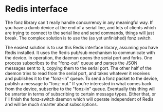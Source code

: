 Redis interface
===============

The fonz library can't really handle concurrency in any meaningful
way. If you have a dumb device at the end of a serial line, and lots of
clients which are trying to connect to the serial line and send commands,
things will just break. The complex solution is to use the (as yet
unfinished) fonz switch.

The easiest solution is to use this Redis interface library, assuming you
have Redis installed. It uses the Redis pub/sub mechanism to communicate
with the device. In operation, the daemon opens the serial port and
forks. One process subscribes to the "fonz-out" queue and parses the
JSON messages sent to it, copying them to the serial port. The other half
of the daemon tries to read from the serial port, and takes whatever it
receives and publishes it to the "fonz-in" queue. To send a fonz packet to
the device, publish a message to "fonz-out." If you're interested in what
comes back from the device, subscribe to the "fonz-in" queue. Eventually
this thing will be smarter in terms of subscribing to certain message
types. Either that, or I'll finish the fonz-switch daemon which will
operate independent of Redis and will be much smarter about subscriptions.
